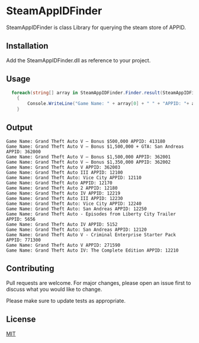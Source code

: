 # SteamAppIDFinder

SteamAppIDFinder is class Library for querying the steam store of APPID.

## Installation

Add the SteamAppIDFinder.dll as reference to your project.

## Usage

```c#
  foreach(string[] array in SteamAppIDFinder.Finder.result(SteamAppIDFinder.Finder.getResponse(), "Grand Theft Auto"))
    {
        Console.WriteLine("Game Name: " + array[0] + " " + "APPID: "+ array[1]);
    }
```

## Output

```
Game Name: Grand Theft Auto V – Bonus $500,000 APPID: 413180
Game Name: Grand Theft Auto V – Bonus $1,500,000 + GTA: San Andreas APPID: 362000
Game Name: Grand Theft Auto V – Bonus $1,500,000 APPID: 362001
Game Name: Grand Theft Auto V – Bonus $1,350,000 APPID: 362002
Game Name: Grand Theft Auto V APPID: 362003
Game Name: Grand Theft Auto III APPID: 12100
Game Name: Grand Theft Auto: Vice City APPID: 12110
Game Name: Grand Theft Auto APPID: 12170
Game Name: Grand Theft Auto 2 APPID: 12180
Game Name: Grand Theft Auto IV APPID: 12219
Game Name: Grand Theft Auto III APPID: 12230
Game Name: Grand Theft Auto: Vice City APPID: 12240
Game Name: Grand Theft Auto: San Andreas APPID: 12250
Game Name: Grand Theft Auto - Episodes from Liberty City Trailer APPID: 5656
Game Name: Grand Theft Auto IV APPID: 5152
Game Name: Grand Theft Auto: San Andreas APPID: 12120
Game Name: Grand Theft Auto V - Criminal Enterprise Starter Pack APPID: 771300
Game Name: Grand Theft Auto V APPID: 271590
Game Name: Grand Theft Auto IV: The Complete Edition APPID: 12210
```

## Contributing
Pull requests are welcome. For major changes, please open an issue first to discuss what you would like to change.

Please make sure to update tests as appropriate.

## License
[MIT](https://choosealicense.com/licenses/mit/)
